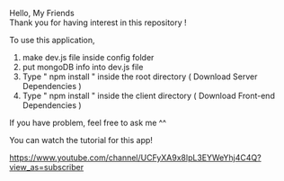 Hello, My Friends  
Thank you for having interest in this repository ! 

To use this application, 

1. make dev.js file inside config folder 
2. put mongoDB info into dev.js file 
3. Type  " npm install " inside the root directory  ( Download Server Dependencies ) 
4. Type " npm install " inside the client directory ( Download Front-end Dependencies )


If you have problem, feel free to ask me ^^ 

You can watch the tutorial for this app!

https://www.youtube.com/channel/UCFyXA9x8lpL3EYWeYhj4C4Q?view_as=subscriber


